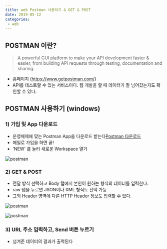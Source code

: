 ```yaml
---
title: web Postman 사용하기 & GET & POST
date: 2019-05-12
categories:
 - web
---
```




## POSTMAN 이란?



> A powerful GUI platform to make your API development faster & easier, from building API requests through testing, documentation and sharing.



- 홈페이지 (<https://www.getpostman.com/>)
- API를 테스트할 수 있는 서비스이다. 웹 개발을 할 때 데이터가 잘 넘어갔는지도 확인할 수 있다.



## POSTMAN 사용하기 (windows)



### 1) 가입 및 App 다운로드

- 운영체제에 맞는 Postman App을 다운로드 받는다[Postman 다운로드](<https://www.getpostman.com/downloads/>) 
- 메일로 가입을 하면 끝!
- 'NEW' 를 눌러 새로운 Workspace 열기



![postman]({{site.url}}{{site.baseurl}}/assets/images/postman-1.png)



### 2) GET & POST

- 전달 방식 선택하고 Body 탭에서 본인이 원하는 형식의 데이터를 입력한다.
- raw 탭을 누르면 JSON이나 XML 형식도 선택 가능
- 그외 Header 영역에 다른 HTTP Header 정보도 입력할 수 있다.



![postman]({{site.url}}{{site.baseurl}}/assets/images/postman-4.png)



![postman]({{site.url}}{{site.baseurl}}/assets/images/postman-5.png)



### 3) URL 주소 입력하고, Send 버튼 누르기

- 넘겨준 데이터의 결과가 출력된다